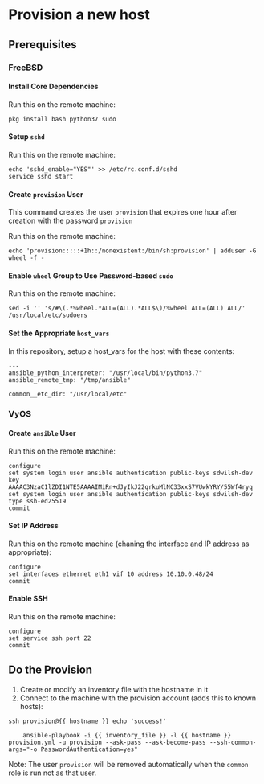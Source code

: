# Provision a new host

## Prerequisites

### FreeBSD

#### Install Core Dependencies

Run this on the remote machine:
```
pkg install bash python37 sudo
```

#### Setup `sshd`

Run this on the remote machine:
```
echo 'sshd_enable="YES"' >> /etc/rc.conf.d/sshd
service sshd start
```

#### Create `provision` User

This command creates the user `provision` that expires one hour after creation with the password `provision`

Run this on the remote machine:
```
echo 'provision:::::+1h::/nonexistent:/bin/sh:provision' | adduser -G wheel -f - 
```

#### Enable `wheel` Group to Use Password-based `sudo`

Run this on the remote machine:
```
sed -i '' 's/#\(.*%wheel.*ALL=(ALL).*ALL$\)/%wheel ALL=(ALL) ALL/' /usr/local/etc/sudoers
```

#### Set the Appropriate `host_vars`

In this repository, setup a host_vars for the host with these contents:
```
---
ansible_python_interpreter: "/usr/local/bin/python3.7"
ansible_remote_tmp: "/tmp/ansible"

common__etc_dir: "/usr/local/etc"
```

### VyOS

#### Create `ansible` User

Run this on the remote machine:
```
configure
set system login user ansible authentication public-keys sdwilsh-dev key AAAAC3NzaC1lZDI1NTE5AAAAIMiRn+dJyIkJ22qrkuMlNC33xxS7VUwkYRY/55Wf4ryq
set system login user ansible authentication public-keys sdwilsh-dev type ssh-ed25519
commit
```

#### Set IP Address

Run this on the remote machine (chaning the interface and IP address as appropriate):
```
configure
set interfaces ethernet eth1 vif 10 address 10.10.0.48/24
commit
```

#### Enable SSH

Run this on the remote machine:
```
configure
set service ssh port 22
commit
```

## Do the Provision

1) Create or modify an inventory file with the hostname in it
2) Connect to the machine with the provision account (adds this to known hosts):

```
ssh provision@{{ hostname }} echo 'success!'
```

```
    ansible-playbook -i {{ inventory_file }} -l {{ hostname }} provision.yml -u provision --ask-pass --ask-become-pass --ssh-common-args="-o PasswordAuthentication=yes"
```

Note: The user `provision` will be removed automatically when the `common` role is run not as that user.
